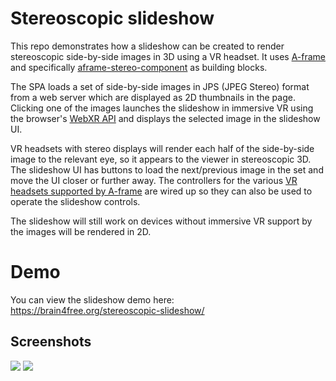 Stereoscopic slideshow
======================

This repo demonstrates how a slideshow can be created to render stereoscopic side-by-side images in 3D using a VR headset.
It uses [A-frame](https://aframe.io/) and specifically [aframe-stereo-component](https://github.com/oscarmarinmiro/aframe-stereo-component) as building blocks.

The SPA loads a set of side-by-side images in JPS (JPEG Stereo) format from a web server which are displayed as 2D thumbnails in the page.
Clicking one of the images launches the slideshow in immersive VR using the browser's [WebXR API](https://developer.mozilla.org/en-US/docs/Web/API/WebXR_Device_API) and displays the selected image in the slideshow UI.

VR headsets with stereo displays will render each half of the side-by-side image to the relevant eye, so it appears to the viewer in stereoscopic 3D.
The slideshow UI has buttons to load the next/previous image in the set and move the UI closer or further away.
The controllers for the various [VR headsets supported by A-frame](https://aframe.io/docs/1.2.0/introduction/vr-headsets-and-webvr-browsers.html#which-vr-headsets-does-a-frame-support) are wired up so they can also be used to operate the slideshow controls.

The slideshow will still work on devices without immersive VR support by the images will be rendered in 2D.

# Demo
You can view the slideshow demo here: https://brain4free.org/stereoscopic-slideshow/


## Screenshots
<img src="screenshots/thumbnails.jpg" />
<img src="screenshots/slideshow.jpg" />
